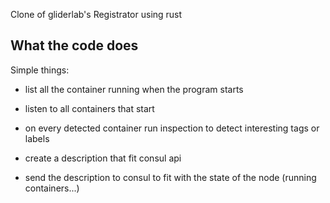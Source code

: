 Clone of gliderlab's Registrator using rust

What the code does
------------------

Simple things:
- list all the container running when the program starts
- listen to all containers that start

- on every detected container run inspection to detect interesting tags
or labels
- create a description that fit consul api

- send the description to consul to fit with the state of the node
(running containers...)
